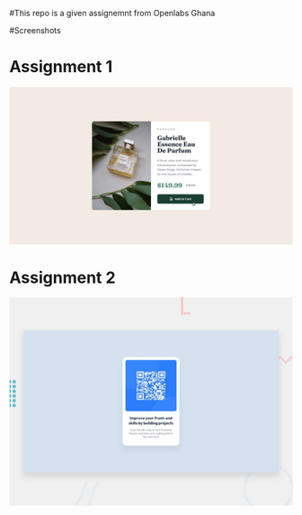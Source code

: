 #This repo is a given assignemnt from Openlabs Ghana


#Screenshots

# Assignment 1
<img src="https://github.com/Charles2205/Assignments/blob/main/assignment-1/src/active-states.jpg" alt="Assignment 1">

# Assignment 2
<img src="https://github.com/Charles2205/Assignments/blob/main/assignment-2/src/desktop-preview.jpg" alt="Assignment 2">


